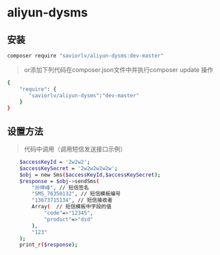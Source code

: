 # aliyun-dysms

## 安装

```bash
composer require "saviorlv/aliyun-dysms:dev-master"
```

> or添加下列代码在composer.json文件中并执行composer update 操作

```bash
{
    "require": {
       "saviorlv/aliyun-dysms":"dev-master"
    }
}
```

## 设置方法

> 代码中调用（调用短信发送接口示例）

```bash
    $accessKeyId = '2w2w2';
    $accessKeySecret = '2w2w2w2w2w';
    $obj = new Sms($accessKeyId,$accessKeySecret);
    $response = $obj->sendSms(
        "孙坤峰", // 短信签名
        "SMS_76350132", // 短信模板编号
        "13673715134", // 短信接收者
        Array(  // 短信模板中字段的值
            "code"=>"12345",
            "product"=>"dsd"
        ),
        "123"
    );
    print_r($response);
```
